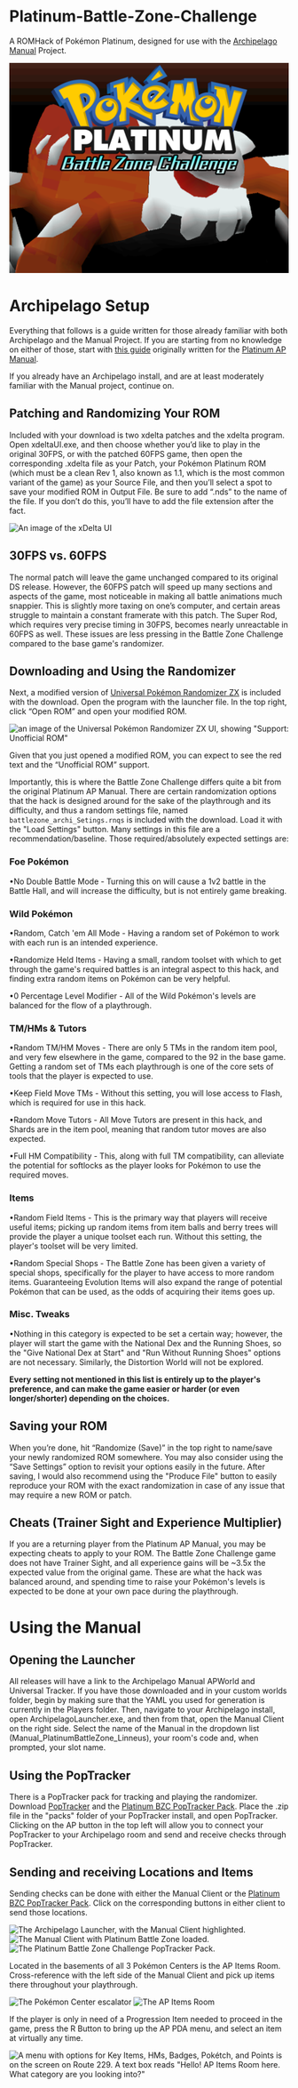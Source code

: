 # Platinum-Battle-Zone-Challenge
A ROMHack of Pokémon Platinum, designed for use with the [Archipelago Manual](https://github.com/ManualForArchipelago) Project.

![Heatran from the Platinum Battle Zone Challenge title screen, with the hack's logo above it. The logo reads "Pokémon Platinum Battle Zone Challenge"](https://github.com/Linneus/Platinum-Battle-Zone-Challenge/blob/main/Heatran_PlatinumBZC_Screen.png?raw=true)

# Archipelago Setup

Everything that follows is a guide written for those already familiar with both Archipelago and the Manual Project. If you are starting from no knowledge on either of those, start with [this guide](https://github.com/Linneus/PlatinumAPManual/blob/main/Full%20Archipelago%20Setup%20Guide.md) originally written for the [Platinum AP Manual](https://github.com/Linneus/PlatinumAPManual).

If you already have an Archipelago install, and are at least moderately familiar with the Manual project, continue on.

## Patching and Randomizing Your ROM

Included with your download is two xdelta patches and the xdelta program.
Open xdeltaUI.exe, and then choose whether you’d like to play in the original 30FPS, or with the patched 60FPS game, then open the corresponding .xdelta file as your Patch, your Pokémon Platinum ROM (which must be a clean Rev 1, also known as 1.1, which is the most common variant of the game) as your Source File, and then you’ll select a spot to save your modified ROM in Output File. Be sure to add “.nds” to the name of the file. If you don’t do this, you’ll have to add the file extension after the fact.

![An image of the xDelta UI](https://lh7-rt.googleusercontent.com/docsz/AD_4nXcUjFKWcgVj2IERUmCoOjX-qn6nkTZgdOtJHUErtlpq2kZnp7Cnbx8SFlgkIT-wMIyirVOrTd_uVRcvW_DBI8aq70EgA9Z0KdQFNB7b9RwEH32Az2kS1IoSK0kww2mYw_VQ0rO24pj4s7-Z0yZhaVXJQlDG?key=QmhoNGvKP18WJBxH2sPV0g)

## 30FPS vs. 60FPS

The normal patch will leave the game unchanged compared to its original DS release. However, the 60FPS patch will speed up many sections and aspects of the game, most noticeable in making all battle animations much snappier. This is slightly more taxing on one’s computer, and certain areas struggle to maintain a constant framerate with this patch. The Super Rod, which requires very precise timing in 30FPS, becomes nearly unreactable in 60FPS as well. These issues are less pressing in the Battle Zone Challenge compared to the base game's randomizer.

## Downloading and Using the Randomizer

Next, a modified version of [Universal Pokémon Randomizer ZX](https://github.com/Ajarmar/universal-pokemon-randomizer-zx) is included with the download. Open the program with the launcher file. In the top right, click “Open ROM” and open your modified ROM.

![an image of the Universal Pokémon Randomizer ZX UI, showing "Support: Unofficial ROM"](https://lh7-rt.googleusercontent.com/docsz/AD_4nXdYFKFQfgvMwvGgbo9k2qvpq6Ml5RRJI_WBcPipHJXbDgRhXartMlt5mWmQjCgu-6AC6C-MH0wXmEHlskqAokVm5DnlO_QvJzXHupBhlvOdMHJKK2Sr8epyUdAkXsyxyPgpylwrT9rH-bK2ff2uAjr1abE?key=QmhoNGvKP18WJBxH2sPV0g)

Given that you just opened a modified ROM, you can expect to see the red text and the “Unofficial ROM” support.

Importantly, this is where the Battle Zone Challenge differs quite a bit from the original Platinum AP Manual.
There are certain randomization options that the hack is designed around for the sake of the playthrough and its difficulty, and thus a random settings file, named `battlezone_archi_Setings.rnqs` is included with the download. Load it with the "Load Settings" button.
Many settings in this file are a recommendation/baseline.
Those required/absolutely expected settings are:

### Foe Pokémon
•No Double Battle Mode - Turning this on will cause a 1v2 battle in the Battle Hall, and will increase the difficulty, but is not entirely game breaking.

### Wild Pokémon
•Random, Catch 'em All Mode - Having a random set of Pokémon to work with each run is an intended experience.

•Randomize Held Items - Having a small, random toolset with which to get through the game's required battles is an integral aspect to this hack, and finding extra random items on Pokémon can be very helpful. 

•0 Percentage Level Modifier - All of the Wild Pokémon's levels are balanced for the flow of a playthrough.

### TM/HMs & Tutors
•Random TM/HM Moves - There are only 5 TMs in the random item pool, and very few elsewhere in the game, compared to the 92 in the base game. Getting a random set of TMs each playthrough is one of the core sets of tools that the player is expected to use.

•Keep Field Move TMs - Without this setting, you will lose access to Flash, which is required for use in this hack.

•Random Move Tutors - All Move Tutors are present in this hack, and Shards are in the item pool, meaning that random tutor moves are also expected.

•Full HM Compatibility - This, along with full TM compatibility, can alleviate the potential for softlocks as the player looks for Pokémon to use the required moves.

### Items
•Random Field Items - This is the primary way that players will receive useful items; picking up random items from item balls and berry trees will provide the player a unique toolset each run. Without this setting, the player's toolset will be very limited.

•Random Special Shops - The Battle Zone has been given a variety of special shops, specifically for the player to have access to more random items. Guaranteeing Evolution Items will also expand the range of potential Pokémon that can be used, as the odds of acquiring their items goes up.

### Misc. Tweaks
•Nothing in this category is expected to be set a certain way; however, the player will start the game with the National Dex and the Running Shoes, so the "Give National Dex at Start" and "Run Without Running Shoes" options are not necessary. Similarly, the Distortion World will not be explored.


**Every setting not mentioned in this list is entirely up to the player's preference, and can make the game easier or harder (or even longer/shorter) depending on the choices.**

## Saving your ROM

When you’re done, hit “Randomize (Save)” in the top right to name/save your newly randomized ROM somewhere. You may also consider using the “Save Settings” option to revisit your options easily in the future.
After saving, I would also recommend using the "Produce File" button to easily reproduce your ROM with the exact randomization in case of any issue that may require a new ROM or patch.

## Cheats (Trainer Sight and Experience Multiplier)

If you are a returning player from the Platinum AP Manual, you may be expecting cheats to apply to your ROM. The Battle Zone Challenge game does not have Trainer Sight, and all experience gains will be ~3.5x the expected value from the original game. These are what the hack was balanced around, and spending time to raise your Pokémon's levels is expected to be done at your own pace during the playthrough.

# Using the Manual

## Opening the Launcher

All releases will have a link to the Archipelago Manual APWorld and Universal Tracker. If you have those downloaded and in your custom worlds folder, begin by making sure that the YAML you used for generation is currently in the Players folder. Then, navigate to your Archipelago install, open ArchipelagoLauncher.exe, and then from that, open the Manual Client on the right side. Select the name of the Manual in the dropdown list (Manual_PlatinumBattleZone_Linneus), your room's code and, when prompted, your slot name.

## Using the PopTracker

There is a PopTracker pack for tracking and playing the randomizer. Download [PopTracker](https://github.com/black-sliver/PopTracker/releases/tag/v0.32.1) and the [Platinum BZC PopTracker Pack](https://github.com/Linneus/Platinum-Battle-Zone-Poptracker/releases). Place the .zip file in the "packs" folder of your PopTracker install, and open PopTracker. Clicking on the AP button in the top left will allow you to connect your PopTracker to your Archipelago room and send and receive checks through PopTracker.

## Sending and receiving Locations and Items

Sending checks can be done with either the Manual Client or the [Platinum BZC PopTracker Pack](https://github.com/Linneus/Platinum-Battle-Zone-Poptracker/releases). Click on the corresponding buttons in either client to send those locations.

![The Archipelago Launcher, with the Manual Client highlighted.](https://i.imgur.com/yUZD5xL.png)
![The Manual Client with Platinum Battle Zone loaded.](https://i.imgur.com/WLOhV5M.png)
![The Platinum Battle Zone Challenge PopTracker Pack.](https://i.imgur.com/k4dyRON.png)

Located in the basements of all 3 Pokémon Centers is the AP Items Room. Cross-reference with the left side of the Manual Client and pick up items there throughout your playthrough.

![The Pokémon Center escalator](https://i.imgur.com/ImypB2d.png)
![The AP Items Room](https://i.imgur.com/6vXhlxB.png)

If the player is only in need of a Progression Item needed to proceed in the game, press the R Button to bring up the AP PDA menu, and select an item at virtually any time.

![A menu with options for Key Items, HMs, Badges, Pokétch, and Points is on the screen on Route 229. A text box reads "Hello! AP Items Room here. What category are you looking into?"](https://i.imgur.com/0M2ZyDo.png)
